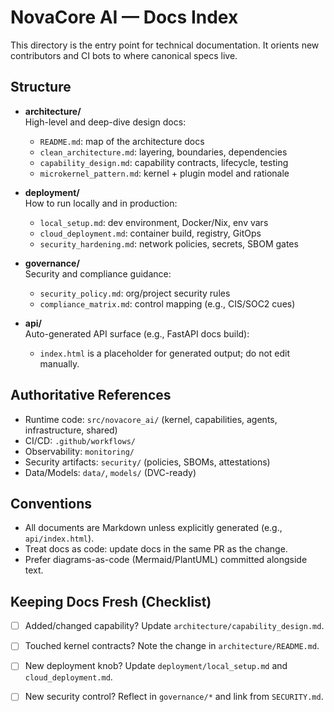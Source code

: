 # NovaCore AI — Docs Index

This directory is the entry point for technical documentation. It orients new contributors and CI bots to where canonical specs live.

## Structure
- **architecture/**  
  High-level and deep-dive design docs:
  - `README.md`: map of the architecture docs
  - `clean_architecture.md`: layering, boundaries, dependencies
  - `capability_design.md`: capability contracts, lifecycle, testing
  - `microkernel_pattern.md`: kernel + plugin model and rationale

- **deployment/**  
  How to run locally and in production:
  - `local_setup.md`: dev environment, Docker/Nix, env vars
  - `cloud_deployment.md`: container build, registry, GitOps
  - `security_hardening.md`: network policies, secrets, SBOM gates

- **governance/**  
  Security and compliance guidance:
  - `security_policy.md`: org/project security rules
  - `compliance_matrix.md`: control mapping (e.g., CIS/SOC2 cues)

- **api/**  
  Auto-generated API surface (e.g., FastAPI docs build):  
  - `index.html` is a placeholder for generated output; do not edit manually.

## Authoritative References
- Runtime code: `src/novacore_ai/` (kernel, capabilities, agents, infrastructure, shared)
- CI/CD: `.github/workflows/`
- Observability: `monitoring/`
- Security artifacts: `security/` (policies, SBOMs, attestations)
- Data/Models: `data/`, `models/` (DVC-ready)

## Conventions
- All documents are Markdown unless explicitly generated (e.g., `api/index.html`).
- Treat docs as code: update docs in the same PR as the change.
- Prefer diagrams-as-code (Mermaid/PlantUML) committed alongside text.

## Keeping Docs Fresh (Checklist)
- [ ] Added/changed capability? Update `architecture/capability_design.md`.
- [ ] Touched kernel contracts? Note the change in `architecture/README.md`.
- [ ] New deployment knob? Update `deployment/local_setup.md` and `cloud_deployment.md`.
- [ ] New security control? Reflect in `governance/*` and link from `SECURITY.md`.

